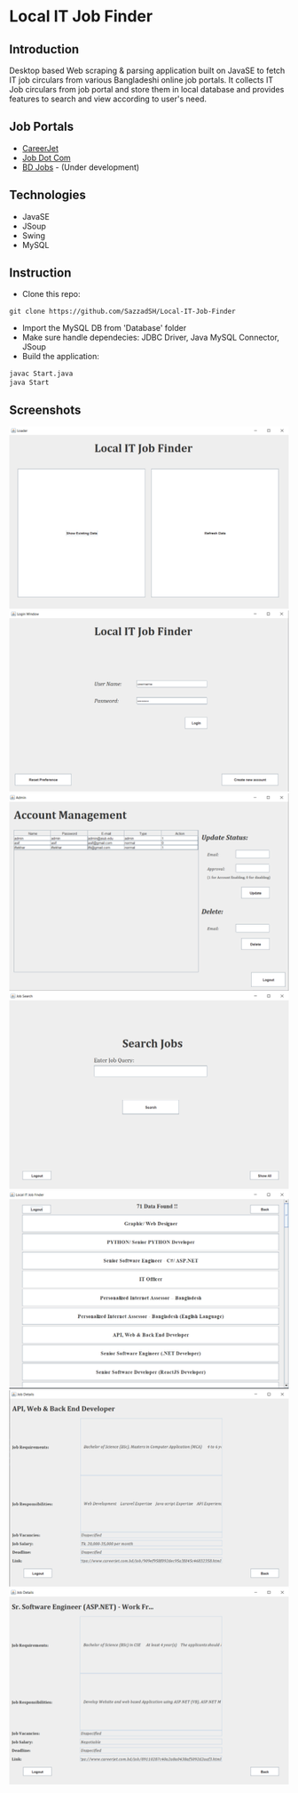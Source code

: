 # Local IT Job Finder
## Introduction
Desktop based Web scraping & parsing application built on JavaSE to fetch IT job circulars from various Bangladeshi online job portals. It collects IT Job circulars from job portal and store them in local database and provides features to search and view according to user's need.

## Job Portals

* [CareerJet](http://www.careerjet.com.bd)
* [Job Dot Com](https://www.job.com.bd/)
* [BD Jobs](https://www.bdjobs.com/) - (Under development)


## Technologies

* JavaSE
* JSoup
* Swing
* MySQL

## Instruction

* Clone this repo: 
```
git clone https://github.com/SazzadSH/Local-IT-Job-Finder
```
* Import the MySQL DB from 'Database' folder
* Make sure handle dependecies: JDBC Driver, Java MySQL Connector, JSoup
* Build the application:
```
javac Start.java
java Start
```

## Screenshots

<img src="Screenshots/1.png">
<img src="Screenshots/2.png">
<img src="Screenshots/3.png">
<img src="Screenshots/4.png">
<img src="Screenshots/5.png">
<img src="Screenshots/6.png">
<img src="Screenshots/7.png">

